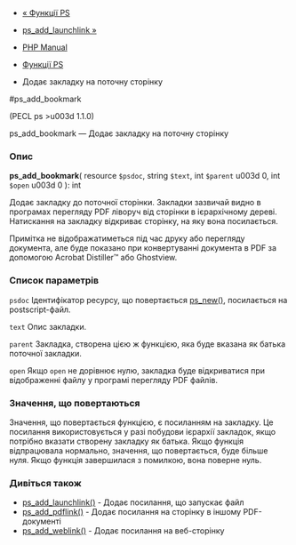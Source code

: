 - [« Функції PS](ref.ps.md)
- [ps_add_launchlink »](function.ps-add-launchlink.md)

- [PHP Manual](index.md)
- [Функції PS](ref.ps.md)
- Додає закладку на поточну сторінку

#ps_add_bookmark

(PECL ps \>u003d 1.1.0)

ps_add_bookmark — Додає закладку на поточну сторінку

### Опис

**ps_add_bookmark**(
resource `$psdoc`,
string `$text`,
int `$parent` u003d 0,
int `$open` u003d 0
): int

Додає закладку до поточної сторінки. Закладки зазвичай видно в
програмах перегляду PDF ліворуч від сторінки в ієрархічному дереві.
Натискання на закладку відкриває сторінку, на яку вона посилається.

Примітка не відображатиметься під час друку або перегляду документа, але
буде показано при конвертуванні документа в PDF за допомогою Acrobat
Distiller™ або Ghostview.

### Список параметрів

`psdoc`
Ідентифікатор ресурсу, що повертається [ps_new()](function.ps-new.md),
посилається на postscript-файл.

`text`
Опис закладки.

`parent`
Закладка, створена цією ж функцією, яка буде вказана як
батька поточної закладки.

`open`
Якщо `open` не дорівнює нулю, закладка буде відкриватися при відображенні
файлу у програмі перегляду PDF файлів.

### Значення, що повертаються

Значення, що повертається функцією, є посиланням на закладку. Це посилання
використовується у разі побудови ієрархії закладок, якщо потрібно вказати
створену закладку як батька. Якщо функція відпрацювала нормально,
значення, що повертається, буде більше нуля. Якщо функція завершилася з
помилкою, вона поверне нуль.

### Дивіться також

- [ps_add_launchlink()](function.ps-add-launchlink.md) - Додає
посилання, що запускає файл
- [ps_add_pdflink()](function.ps-add-pdflink.md) - Додає посилання
на сторінку в іншому PDF-документі
- [ps_add_weblink()](function.ps-add-weblink.md) - Додає посилання
на веб-сторінку
